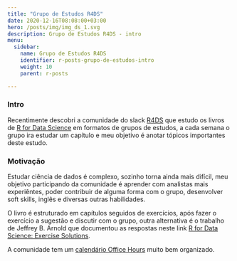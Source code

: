 ```yaml
---
title: "Grupo de Estudos R4DS"
date: 2020-12-16T08:08:00+03:00
hero: /posts/img/img_ds_1.svg
description: Grupo de Estudos R4DS - intro
menu:
  sidebar:
    name: Grupo de Estudos R4DS
    identifier: r-posts-grupo-de-estudos-intro
    weight: 10
    parent: r-posts

---
```


### Intro

Recentimente descobri a comunidade do slack [R4DS](rfordatascience.slack.com) que estudo os livros de [R for Data Science](https://r4ds.had.co.nz/index.html) em formatos de grupos de estudos, a cada semana o grupo ira estudar um capítulo e meu objetivo é anotar tópicos importantes deste estudo.



### Motivação

Estudar ciência de dados é complexo, sozinho torna ainda mais difícil, meu objetivo participando da comunidade é aprender com analistas mais experiêntes, poder contribuir de alguma forma com o grupo, desenvolver soft skills, inglês e diversas outras habilidades.

O livro é estruturado em capítulos seguidos de exercícios, após fazer o exercício a sugestão e discutir com o grupo, outra alternativa é o trabalho de Jeffrey B. Arnold que documentou as respostas neste link [R for Data Science: Exercise Solutions](https://jrnold.github.io/r4ds-exercise-solutions/).

A comunidade tem um [calendário Office Hours](http://r4ds.io/calendar) muito bem organizado.








